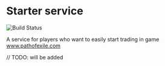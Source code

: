# Starter service

![Build Status](https://github.com/ylazakovich/path-of-exile-starter/actions/workflows/test.yml/badge.svg)

A service for players who want to easily start trading in game www.pathofexile.com

// TODO: will be added